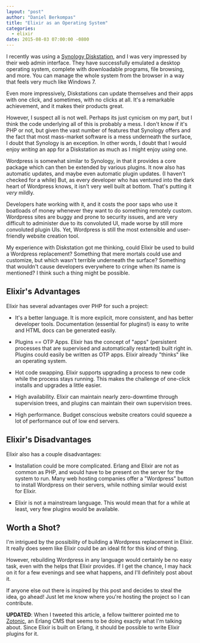 ```yaml
---
layout: "post"
author: "Daniel Berkompas"
title: "Elixir as an Operating System"
categories:
  - elixir
date: 2015-08-03 07:00:00 -0800
---
```


I recently was using a [Synology Diskstation][synology], and I was very
impressed by their web admin interface. They have successfully emulated a 
desktop operating system, complete with downloadable programs, file browsing,
and more. You can manage the whole system from the browser in a way that feels
very much like Windows 7.

<!-- more -->

Even more impressively, Diskstations can update themselves and their apps with
one click, and sometimes, with no clicks at all. It's a remarkable achievement,
and it makes their products great.

However, I suspect all is not well. Perhaps its just cynicism on my part, but I 
think the code underlying all of this is probably a mess. I don't know if it's 
PHP or not, but given the vast number of features that Synology offers and the 
fact that most mass-market software is a mess underneath the surface, I doubt 
that Synology is an exception. In other words, I doubt that I would enjoy 
_writing_ an app for a Diskstation as much as I might enjoy _using_ one.

Wordpress is somewhat similar to Synology, in that it provides a core package
which can then be extended by various plugins. It now also has automatic
updates, and maybe even automatic plugin updates. (I haven't checked for a 
while) But, as every developer who has ventured into the dark heart of Wordpress
knows, it isn't very well built at bottom. That's putting it _very_ mildly.

Developers hate working with it, and it costs the poor saps who use it boatloads
of money whenever they want to do something remotely custom. Wordpress sites are
buggy and prone to security issues, and are very difficult to administer due to
its convoluted UI, made worse by still more convoluted plugin UIs. Yet, 
Wordpress is still the most extensible and user-friendly website creation tool.

My experience with Diskstation got me thinking, could Elixir be used to build
a Wordpress replacement? Something that mere mortals could use and customize,
but which wasn't terrible underneath the surface? Something that wouldn't cause
developers everywhere to cringe when its name is mentioned? I think such a 
thing might be possible.

## Elixir's Advantages

Elixir has several advantages over PHP for such a project:

- It's a better language. It is more explicit, more consistent, and has better
  developer tools. Documentation (essential for plugins!) is easy to write and
  HTML docs can be generated easily.

- Plugins == OTP Apps. Elixir has the concept of "apps" (persistent processes 
  that are supervised and automatically restarted) built right in. Plugins could
  easily be written as OTP apps. Elixir already "thinks" like an operating 
  system.

- Hot code swapping. Elixir supports upgrading a process to new code while the
  process stays running. This makes the challenge of one-click installs and
  upgrades a little easier.

- High availability. Elixir can maintain nearly zero-downtime through
  supervision trees, and plugins can maintain their own supervision trees.

- High performance. Budget conscious website creators could squeeze a lot of
  performance out of low end servers.

## Elixir's Disadvantages

Elixir also has a couple disadvantages:

- Installation could be more complicated. Erlang and Elixir are not as common
  as PHP, and would have to be present on the server for the system to run. Many
  web hosting companies offer a "Wordpress" button to install Wordpress on their
  servers, while nothing similar would exist for Elixir.

- Elixir is not a mainstream language. This would mean that for a while at
  least, very few plugins would be available.

## Worth a Shot?

I'm intrigued by the possibility of building a Wordpress replacement in Elixir. 
It really does seem like Elixir could be an ideal fit for this kind of thing.

However, rebuilding Wordpress in any language would certainly be no easy task, 
even with the helps that Elixir provides. If I get the chance, I may hack on it
for a few evenings and see what happens, and I'll definitely post about it.

If anyone else out there is inspired by this post and decides to steal the idea,
go ahead! Just let me know where you're hosting the project so I can contribute.

**UPDATED**: When I tweeted this article, a fellow twitterer pointed me to
[Zotonic][zotonic], an Erlang CMS that seems to be doing exactly what I'm
talking about. Since Elixir is built on Erlang, it should be possible to
write Elixir plugins for it.

[zotonic]: http://zotonic.org
[synology]: https://www.synology.com/
